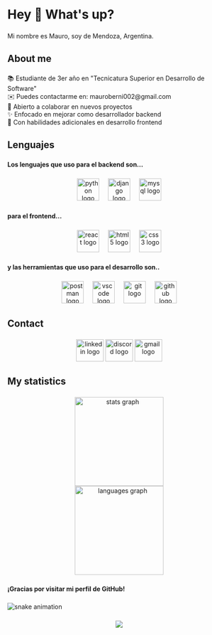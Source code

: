 <h1 align="left">Hey 👋 What's up?</h1>

###

<p align="left">Mi nombre es Mauro, soy de Mendoza, Argentina.</p>

###

<h2 align="left">About me</h2>

###

<p align="left">📚 Estudiante de 3er año en "Tecnicatura Superior en Desarrollo de Software"<br>✉️ Puedes contactarme en: mauroberni002@gmail.com<br>🤝 Abierto a colaborar en nuevos proyectos<br>✨ Enfocado en mejorar como desarrollador backend<br>🎯 Con habilidades adicionales en desarrollo frontend</p>

###

<h2 align="left">Lenguajes</h2>

###

<h4 align="left">Los lenguajes que uso para el backend son...</h4>

###

<div align="center">
  <img src="https://cdn.jsdelivr.net/gh/devicons/devicon/icons/python/python-original.svg" height="50" alt="python logo"  />
  <img width="12" />
  <img src="https://cdn.jsdelivr.net/gh/devicons/devicon/icons/django/django-plain.svg" height="50" alt="django logo"  />
  <img width="12" />
  <img src="https://cdn.jsdelivr.net/gh/devicons/devicon/icons/mysql/mysql-original.svg" height="50" alt="mysql logo"  />
</div>

###

<h4 align="left">para el frontend...</h4>

###

<div align="center">
  <img src="https://cdn.jsdelivr.net/gh/devicons/devicon/icons/react/react-original.svg" height="50" alt="react logo"  />
  <img width="12" />
  <img src="https://cdn.jsdelivr.net/gh/devicons/devicon/icons/html5/html5-original.svg" height="50" alt="html5 logo"  />
  <img width="12" />
  <img src="https://cdn.jsdelivr.net/gh/devicons/devicon/icons/css3/css3-original.svg" height="50" alt="css3 logo"  />
</div>

###

<h4 align="left">y las herramientas que uso para el desarrollo son..</h4>

###

<div align="center">
  <img src="https://cdn.simpleicons.org/postman/FF6C37" height="50" alt="postman logo"  />
  <img width="12" />
  <img src="https://cdn.jsdelivr.net/gh/devicons/devicon/icons/vscode/vscode-original.svg" height="50" alt="vscode logo"  />
  <img width="12" />
  <img src="https://cdn.jsdelivr.net/gh/devicons/devicon/icons/git/git-original.svg" height="50" alt="git logo"  />
  <img width="12" />
  <img src="https://skillicons.dev/icons?i=github" height="50" alt="github logo"  />
</div>

###

<h2 align="left">Contact</h2>

###

<div align="center">
  <img src="https://raw.githubusercontent.com/maurodesouza/profile-readme-generator/master/src/assets/icons/social/linkedin/default.svg" width="62" height="50" alt="linkedin logo"  />
  <img src="https://raw.githubusercontent.com/maurodesouza/profile-readme-generator/master/src/assets/icons/social/discord/default.svg" width="62" height="50" alt="discord logo"  />
  <img src="https://raw.githubusercontent.com/maurodesouza/profile-readme-generator/master/src/assets/icons/social/gmail/default.svg" width="62" height="50" alt="gmail logo"  />
</div>

###

<h2 align="left">My statistics</h2>

###

<div align="center">
  <img src="https://github-readme-stats.vercel.app/api?username=Mauro-707&hide_title=false&hide_rank=false&show_icons=true&include_all_commits=true&count_private=true&disable_animations=false&theme=tokyonight&locale=es&hide_border=true&order=1" height="200" alt="stats graph" /> <br>
  <img src="https://github-readme-stats.vercel.app/api/top-langs?username=Mauro-707&locale=es&hide_title=false&layout=compact&card_width=320&langs_count=6&theme=tokyonight&hide_border=true&order=2" height="200" alt="languages graph"  />
</div>

###

<h4 align="left">¡Gracias por visitar mi perfil de GitHub!</h4>

###

![snake animation](https://github.com/Mauro-707/Mauro-707/blob/output/github-contribution-grid-snake2.svg)
###

<div align="center">
  <img src="https://profile-counter.glitch.me/Mauro-707/count.svg?"  />
</div>

###

